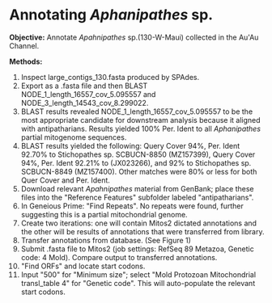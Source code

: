 
# Annotating *Aphanipathes* sp. 

**Objective:** Annotate *Apahnipathes* sp.(130-W-Maui) collected in the Au'Au Channel.

**Methods:**

1. Inspect large_contigs_130.fasta produced by SPAdes.
2. Export as a .fasta file and then BLAST NODE_1_length_16557_cov_5.095557 and NODE_3_length_14543_cov_8.299022.
3. BLAST results revealed NODE_1_length_16557_cov_5.095557 to be the most appropriate candidate for downstream analysis because it aligned with antipatharians. Results yielded 100% Per. Ident to all *Aphanipathes* partial mitogenome sequences.
4. BLAST results yielded the following: Query Cover 94%, Per. Ident 92.70% to Stichopathes sp. SCBUCN-8850 (MZ157399), Query Cover 94%, Per. Ident 92.21% to (JX023266), and 92% to Stichopathes sp. SCBUCN-8849 (MZ157400). Other matches were 80% or less for both Quer Cover and Per. Ident.
5. Download relevant *Apahnipathes* material from GenBank; place these files into the "Reference Features" subfolder labeled "antipatharians".
6. In Geneious Prime: "Find Repeats". No repeats were found, further suggesting this is a partial mitochondrial genome.
7. Create two iterations: one will contain Mitos2 dictated annotations and the other will be results of annotations that were transferred from library.
8. Transfer annotations from database. (See Figure 1)
9. Submit .fasta file to Mitos2 (job settings: RefSeq 89 Metazoa, Genetic code: 4 Mold). Compare output to transferred annotations.
10. "Find ORFs" and locate start codons.
11. Input "500" for "Minimum size"; select "Mold Protozoan Mitochondrial transl_table 4" for "Genetic code". This will auto-populate the relevant start codons.
